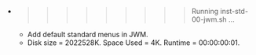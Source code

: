 * >>>>>>>>> Running inst-std-00-jwm.sh ...
  * Add default standard menus in JWM.
  * Disk size = 2022528K. Space Used = 4K. Runtime = 00:00:00:01.
